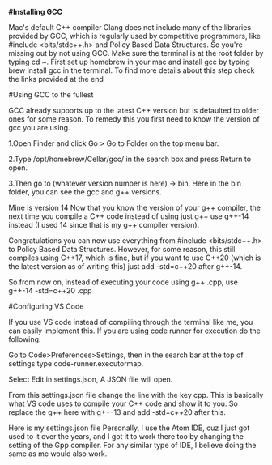 **#Installing GCC**

Mac's default C++ compiler Clang does not include many of the libraries provided by GCC, which is regularly used by competitive programmers, like #include <bits/stdc++.h> and Policy Based Data Structures. So you're missing out by not using GCC.
Make sure the terminal is at the root folder by typing cd ~. First set up homebrew in your mac and install gcc by typing brew install gcc in the terminal. To find more details about this step check the links provided at the end


#Using GCC to the fullest

GCC already supports up to the latest C++ version but is defaulted to older ones for some reason. To remedy this you first need to know the version of gcc you are using.

  1.Open Finder and click Go > Go to Folder on the top menu bar.

  2.Type /opt/homebrew/Cellar/gcc/ in the search box and press Return to open.

  3.Then go to (whatever version number is here) -> bin. Here in the bin folder, you can see the gcc and g++ versions.

Mine is version 14
Now that you know the version of your g++ compiler, the next time you compile a C++ code instead of using just g++ use g++-14 instead (I used 14 since that is my g++ compiler version).

Congratulations you can now use everything from #include <bits/stdc++.h> to Policy Based Data Structures. However, for some reason, this still compiles using C++17, which is fine, but if you want to use C++20 (which is the latest version as of writing this) just add -std=c++20 after g++-14.

So from now on, instead of executing your code using g++ <filename>.cpp, use g++-14 -std=c++20 <filename>.cpp



#Configuring VS Code

If you use VS code instead of compiling through the terminal like me, you can easily implement this. If you are using code runner for execution do the following:

Go to Code>Preferences>Settings, then in the search bar at the top of settings type code-runner.executormap.

Select Edit in settings.json, A JSON file will open.

From this settings.json file change the line with the key cpp. This is basically what VS code uses to compile your C++ code and show it to you. So replace the g++ here with g++-13 and add -std=c++20 after this.

Here is my settings.json file
Personally, I use the Atom IDE, cuz I just got used to it over the years, and I got it to work there too by changing the setting of the Gpp compiler. For any similar type of IDE, I believe doing the same as me would also work.
